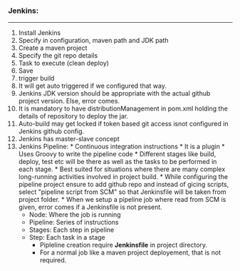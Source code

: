 ### Jenkins:
****

1. Install Jenkins
2. Specify in configuration, maven path and JDK path
3. Create a maven project
4. Specify the git repo details
5. Task to execute (clean deploy)
6. Save
7. trigger build
8. It will get auto triggered if we configured that way.
9. Jenkins JDK version should be appropriate with the actual github project version. Else, error comes.
10. It is mandatory to have distributionManagement in pom.xml holding the details of repository to deploy the jar.
11. Auto-build may get locked if token based git access isnot configured in Jenkins github config.
12. Jenkins has master-slave concept
13. Jenkins Pipeline:
        * Continuous integration instructions
        * It is a plugin
        * Uses Groovy to write the pipeline code
        * Different stages like build, deploy, test etc will be there as well as the tasks to be performed in each stage.
        * Best suited for situations where there are many complex long-running activities involved in project build.
        * While configuring the pipeline project ensure to add github repo and instead of gicing scripts,
          select "pipeline script from SCM" so that Jenkinsfile will be taken from project folder.
        * When we setup a pipeline job where read from SCM is given, error comes if a Jenkinsfile is not present.
    * Node: Where the job is running
    * Pipeline: Series of instructions
    * Stages: Each step in pipeline
    * Step: Each task in a stage
        * Pipleline creation require <b>Jenkinsfile</b> in project directory.
        * For a normal job like a maven project deployement, that is not required.
    